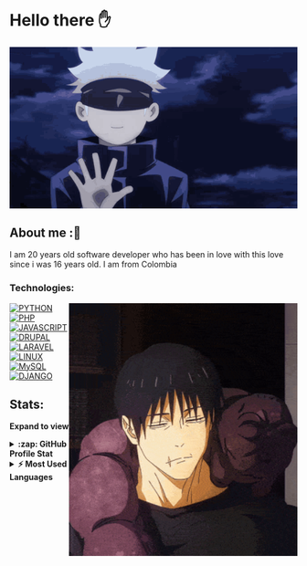 # Hello there ✋

<div align="center">
  <img hight="300" width="700" alt="GIF" align="center" src="https://github.com/LeJuanChis/lejuanchis/blob/main/assets/gifs/jujutsu-kaisen-gojo-satoru.gif">
</div>

## About me :🤙

I am 20 years old software developer who has been in love with this love since i was 16 years old. I am from Colombia
  
### Technologies:
  <img hight="300" width="400" alt="GIF" align="right" src="https://github.com/LeJuanChis/lejuanchis/blob/main/assets/gifs/toji-toji-fushiguro.gif" />

  [![PYTHON](https://img.shields.io/badge/python-developer?logo=python&color=yellow&style=for-the-badge&logoColor=white&label)]()
  [![PHP](https://img.shields.io/badge/php-developer?logo=php&color=blue&style=for-the-badge&logoColor=white&label)]()
  [![JAVASCRIPT](https://img.shields.io/badge/javascript-developer?logo=javascript&color=yellow&style=for-the-badge&logoColor=white&label)]()
  [![DRUPAL](https://img.shields.io/badge/drupal-developer?logo=drupal&color=blue&style=for-the-badge&logoColor=white&label)]()
  [![LARAVEL](https://img.shields.io/badge/laravel-developer?logo=laravel&color=blue&style=for-the-badge&logoColor=white&label)]()
  [![LINUX](https://img.shields.io/badge/linux-developer?logo=linux&color=purple&style=for-the-badge&logoColor=white&label)]()
  </br>
  [![MySQL](https://img.shields.io/badge/MySQL-4479A1?style=for-the-badge&logo=mysql&logoColor=white)]()
  [![DJANGO](https://img.shields.io/badge/django-developer?logo=django&color=darkgreen&style=for-the-badge&logoColor=white&label)]()

<p align="center">
  
## Stats:
**Expand to view**
<details>
  <summary><b>:zap: GitHub Profile Stat</b></summary>
  <img width="400" src="https://github-readme-stats.vercel.app/api?username=LeJuanChis&&show_icons=true&theme=cobalt" />
</details>
<details>
  <summary><b>⚡ Most Used Languages</b></summary>
  <br/>
  
   ![Top Langs](https://github-readme-stats.vercel.app/api/top-langs/?username=lejuanchis&hide_progress=false)
   
  <br/>
</details>


